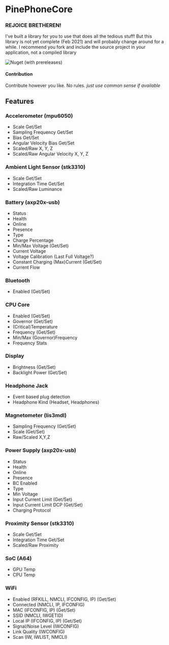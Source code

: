 # PinePhoneCore

### REJOICE BRETHEREN! 
I've built a library for you to use that does all the tedious stuff!
But this library is not yet complete (Feb 2021) and will probably change around for a while.
I recommend you fork and include the source project in your application, not a compiled library

![Nuget (with prereleases)](https://img.shields.io/nuget/vpre/PinePhoneCore?style=for-the-badge)

#### Contribution 
Contribute however you like. No rules.
*just use common sense if available*

## Features

### Accelerometer (mpu6050)
* Scale Get/Set
* Sampling Frequency Get/Set
* Bias Get/Set
* Angular Velocity Bias Get/Set
* Scaled/Raw X, Y, Z
* Scaled/Raw Angular Velocity X, Y, Z

### Ambient Light Sensor (stk3310)
* Scale Get/Set
* Integration Time Get/Set
* Scaled/Raw Luminance

### Battery (axp20x-usb)
* Status
* Health
* Online
* Presence
* Type
* Charge Percentage
* Min/Max Voltage (Get/Set)
* Current Voltage
* Voltage Calibration (Last Full Voltage?)
* Constant Charging (Max)Current (Get/Set)
* Current Flow

### Bluetooth
* Enabled (Get/Set)

### CPU Core
* Enabled (Get/Set)
* Governor (Get/Set)
* (Critical)Temperature
* Frequency (Get/Set)
* Min/Max (Governor)Frequency
* Frequency Stats

### Display
* Brightness (Get/Set)
* Backlight Power (Get/Set)

### Headphone Jack
* Event based plug detection
* Headphone Kind (Headset, Headphones)

### Magnetometer (lis3mdl)
* Sampling Frequency (Get/Set)
* Scale (Get/Set)
* Raw/Scaled X,Y,Z

### Power Supply (axp20x-usb)
* Status
* Health
* Online
* Presence
* BC Enabled
* Type
* Min Voltage
* Input Current Limit (Get/Set)
* Input Current Limit DCP (Get/Set)
* Charging Protocol

### Proximity Sensor (stk3310)
* Scale Get/Set
* Integration Time Get/Set
* Scaled/Raw Proximity

### SoC (A64)
* GPU Temp
* CPU Temp

### WiFi
* Enabled (RFKILL, NMCLI, IFCONFIG, IP) (Get/Set)
* Connected (NMCLI, IP, IFCONFIG)
* MAC (IFCONFIG, IP) (Get/Set)
* SSID (NMCLI, IWGETID)
* Local IP (IFCONFIG, IP) (Get/Set)
* Signal/Noise Level (IWCONFIG)
* Link Quality (IWCONFIG)
* Scan (IW, IWLIST, NMCLI)

